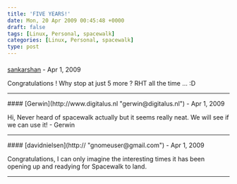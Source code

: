 ```yaml
---
title: 'FIVE YEARS!'
date: Mon, 20 Apr 2009 00:45:48 +0000
draft: false
tags: [Linux, Personal, spacewalk]
categories: [Linux, Personal, spacewalk]
type: post
---
```



#### 
[sankarshan](http://sankarshan.net "sankarshan@randomink.org") - <time datetime="2009-04-20 00:32:36">Apr 1, 2009</time>

Congratulations ! Why stop at just 5 more ? RHT all the time ... :D
<hr />
#### 
[Gerwin](http://www.digitalus.nl "gerwin@digitalus.nl") - <time datetime="2009-04-20 04:16:45">Apr 1, 2009</time>

Hi, Never heard of spacewalk actually but it seems really neat. We will see if we can use it! - Gerwin
<hr />
#### 
[davidnielsen](http:// "gnomeuser@gmail.com") - <time datetime="2009-04-20 14:53:25">Apr 1, 2009</time>

Congratulations, I can only imagine the interesting times it has been opening up and readying for Spacewalk to land.
<hr />
